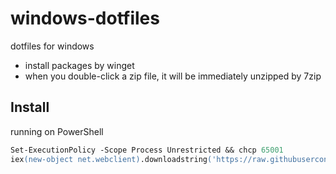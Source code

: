# windows-dotfiles
dotfiles for windows

* install packages by winget
* when you double-click a zip file, it will be immediately unzipped by 7zip

## Install
running on PowerShell

```ps
Set-ExecutionPolicy -Scope Process Unrestricted && chcp 65001
iex(new-object net.webclient).downloadstring('https://raw.githubusercontent.com/Mitu217/dotfiles-windows/main/main.ps1')
```
